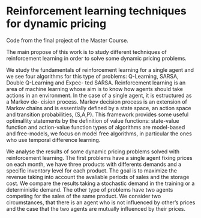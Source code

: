 # Reinforcement learning techniques for dynamic pricing
Code from the final project of the Master Course.

The main propose of this work is to study different techniques of reinforcement learning in order to
solve some dynamic pricing problems.

We study the fundamentals of reinforcement learning for a single agent and
we see four algorithms for this type of problems: Q-Learning, SARSA, Double Q-Learning and Expec-
ted SARSA. Reinforcement learning is an area of machine learning whose aim is to know how agents
should take actions in an environment. In the case of a single agent, it is estructured as a Markov de-
cision process. Markov decision process is an extension of Markov chains and is essentially defined
by a state space, an action space and transition probabilities, (S,A,P). This framework provides some
useful optimallity statements by the definition of value functions: state-value function and action-value
function types of algorithms are model-based and free-models, we focus on model free algorithms, in particular
the ones who use temporal difference learning.

We analyse the results of some dynamic pricing problems solved with reinforcement
learning. The first problems have a single agent fixing prices on each month, we have three products
with differents demands and a specific inventory level for each product. The goal is to maximize the
revenue taking into account the avaliable periods of sales and the storage cost. We compare the results
taking a stochastic demand in the training or a deterministic demand. The other type of problems have
two agents competing for the sales of the same product. We consider two circumstances, that there is an
agent who is not influenced by other’s prices and the case that the two agents are mutually influenced
by their prices.
